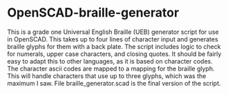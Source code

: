 # OpenSCAD-braille-generator
This is a grade one Universal English Braille (UEB) generator script for use in OpenSCAD.  This takes up to four lines of character input and generates braille glyphs for them with a back plate.  The script includes logic to check for numerals, upper case characters, and closing quotes.  It should be fairly easy to adapt this to other languages, as it is based on character codes.  The character ascii codes are mapped to a mapping for the braille glyph.  This will handle characters that use up to three glyphs, which was the maximum I saw.  File braille_generator.scad is the final version of the script.
